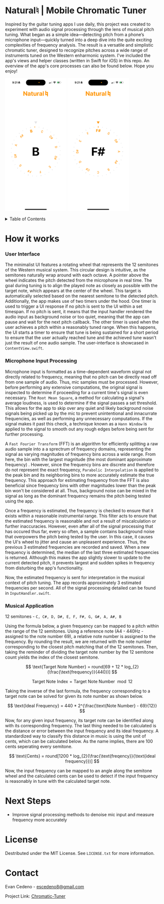 # Natural♮ | Mobile Chromatic Tuner
Inspired by the guitar tuning apps I use daily, this project was created to experiment with audio signal processing through the lens of musical pitch tuning. What began as a simple idea—detecting pitch from a phone’s microphone input—quickly turned into a deep dive into the quite exciting complexities of frequency analysis. The result is a versatile and simplistic chromatic tuner, designed to recognize pitches across a wide range of instruments tuned on the Western enharmonic system. I've included the app's views and helper classes (written in Swift for iOS) in this repo. An overview of the app's core processes can also be found below. Hope you enjoy!

<img src="https://github.com/EvanC8/chromatic-Tuner/blob/main/Demos/demo1.PNG?raw=true" width="200"> <img src="https://github.com/EvanC8/chromatic-Tuner/blob/main/Demos/demo3.PNG?raw=true" width="200">
<br>

<!-- TABLE OF CONTENTS -->
<details>
  <summary>Table of Contents</summary>
  <ol>
    <li>
      <a href="#how-it-works">How it works</a>
      <ul>
        <li><a href="#User-Interface">User Interface</a></li>
        <li><a href="#Microphone-Input-Processing">Microphone Input Processing</a></li>
        <li><a href="#Musical-Application">Musical Application</a></li>
      </ul>
    </li>
    <li><a href="#next-steps">Next Steps</a></li>
    <li><a href="#license">License</a></li>
    <li><a href="#contact">Contact</a></li>
  </ol>
</details>

# How it works

### User Interface
The minimalist UI features a rotating wheel that represents the 12 semitones of the Western musical system. This circular design is intuitive, as the semitones naturally wrap around with each octave. A pointer above the wheel indicates the pitch detected from the microphone in real time. The goal during tuning is to align the played note as closely as possible with the target note, which appears at the center of the wheel. This target is automatically selected based on the nearest semitone to the detected pitch. Additionally, the app makes use of two timers under the hood. One timer is used to trigger a UI response if no pitch is sent to the UI within a set timespan. If no pitch is sent, it means that the input handler rendered the audio input as background noise or too quiet, meaning that the app can pause and wait for the next pitch callback. The other timer is used when the user achieves a pitch within a reasonably tuned range. When this happens, the UI starts a timer to ensure that tune is being sustained for a short period to ensure that the user actually reached tune and the achieved tune wasn't just the result of one audio sample. The user-interface is showcased in `ContentView.swift`.

### Microphone Input Processing
Microphone input is formatted as a time-dependent waveform signal not directly related to frequency, meaning that no pitch can be directly read off from one sample of audio. Thus, mic samples must be processed. However, before performing any extensive computations, the original signal is inspected to determine if proceeding for a current time's signal is even necessary. The `Root Mean Square`, a method for calculating a signal's average loudness, is used to determine if the signal passes a set threshold. This allows for the app to skip over any quiet and likely background noise signals being picked up by the mic to prevent unintentional and innacurrate frequencies, as well as performing any unnecessary computations. If the signal makes it past this check, a technique known as a `Hann Window` is applied to the signal to smooth out any rough edges before being sent for further processing. 

A `Fast Fourier Transform` (FFT) is an algorithm for efficiently splitting a raw audio sample into a a sprectrum of frequency domains, representing the signal as varying magnitudes of frequency bins across a wide range. From here, the bin with the largest magnitude (the most dominant approximate frequency) . However, since the frequency bins are discrete and therefore do not represent the exact frequency, `Parabolic Interpolation` is applied to the peak bin and its neighboring bins to more accurately estimate the true frequency. This approach for estimating frequency from the FFT is also beneficial since frequency bins with other magnitudes lower than the peak bin won't be considered at all. Thus, background noise can be mixed in the signal as long as the dominant frequency remains the pitch being tested using the app. 

Once a frequency is estimated, the frequency is checked to ensure that it exists within a reasonable instrumental range. This filter acts to ensure that the estimated frequency is reasonable and not a result of miscalculation or further inaccuracies. However, even after all of the signal processing that has occured thus far, every so often, a sample contains background noise that overpowers the pitch being tested by the user. In this case, it causes the UI's wheel to jitter and cause an unpleasent experience. Thus, the previous 3 estimated frequencies are recorded and saved. When a new frequency is determined, the median of the last three estimated frequencies is returned. Although this makes the app slightly slower to update to the current detected pitch, it prevents largest and sudden spikes in frequency from disturbing the app's functionality. 

Now, the estimated frequency is sent for interpretation in the musical context of pitch tuning. The app records approximately 3 estimated frequencies per second. All of the signal processing detailed can be found in `InputHandler.swift`.

### Musical Application
12 semitones - ```C, C#, D, D#, E, F, F#, G, G#, A, A#, B```

Using the formula below, a given frequency can be mapped to a pitch within the range of the 12 semitones. Using a reference note (A4 - 440Hz - assigned to the note number 69), a relative note number is assigned to the frequency. By rounding the result, we are returned with the note number corresponding to the closest pitch matching that of the 12 semitones. Then, taking the reminder of dividing the target note number by the 12 semitone count yields the index of the closest semitone. 

$$ \text{Target Note Number} = round[69 + 12 * log_{2}(\frac{\text{frequency}}{440})] $$

$$ \text{Target Note Index} = \text{Target Note Number}\mod{12} $$

Taking the inverse of the last formula, the frequency corresponding to a target note can be solved for given its note number as shown below. 

$$ \text{Ideal Frequency} = 440 * 2^{\frac{\text{Note Number} - 69}{12}} $$

Now, for any given input frequency, its target note can be identified along with its corresponding frequency. The last thing needed to be calculated is the distance or error between the input frequency and its ideal frequency. A standardized way to classify this distance in music is using the unit of cents, which can be calculated below. As the name implies, there are 100 cents seperating every semitone. 

$$ \text{Cents} = round[1200 * log_{2}(\frac{\text{freqency}}{\text{ideal frequency}})] $$

Now, the input frequency can be mapped to an angle along the semitone wheel and the calculated cents can be used to detect if the input frequency is reasonably in tune with the calculated target note.


# Next Steps
* Improve signal processing methods to denoise mic input and measure frequency more accurately

# License
Destributed under the MIT License. See `LICENSE.txt` for more information.

# Contact
Evan Cedeno - escedeno8@gmail.com

Project Link: [Chromatic-Tuner](https://github.com/EvanC8/Chromatic-Tuner)

